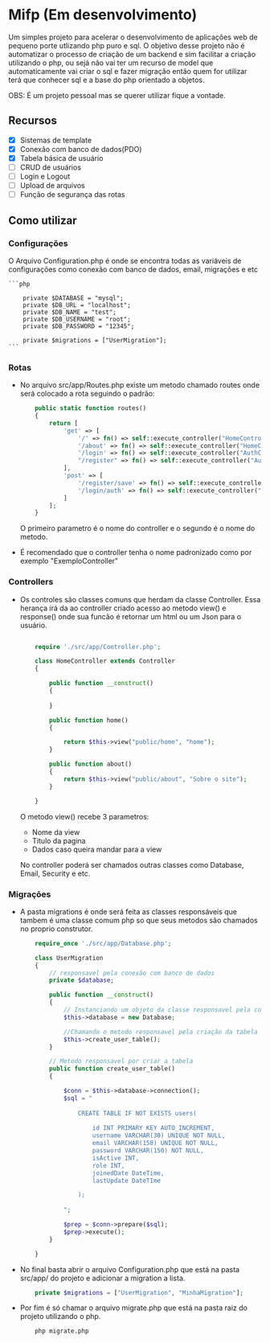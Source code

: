 # Mifp (Em desenvolvimento)

Um simples projeto para acelerar o desenvolvimento de aplicações web de pequeno porte utlizando php puro e sql. O objetivo desse projeto não é automatizar o processo de criação de um backend e sim facilitar a criação utilizando o php, ou sejá não vai ter um recurso de model que automaticamente vai criar o sql e fazer migração então quem for utilizar terá que conhecer sql e a base do php orientado a objetos.

OBS: É um projeto pessoal mas se querer utilizar fique a vontade.

## Recursos

- [x] Sistemas de template
- [x] Conexão com banco de dados(PDO)
- [x] Tabela básica de usuário
- [ ] CRUD de usuários
- [ ] Login e Logout
- [ ] Upload de arquivos
- [ ] Função de segurança das rotas

## Como utilizar

### Configurações

O Arquivo Configuration.php é onde se encontra todas as variáveis de configurações como conexão com banco de dados, email, migrações e etc

    ```php

        private $DATABASE = "mysql";
        private $DB_URL = "localhost";
        private $DB_NAME = "test";
        private $DB_USERNAME = "root";
        private $DB_PASSWORD = "12345";

        private $migrations = ["UserMigration"];
    ```

### Rotas

* No arquivo src/app/Routes.php existe um metodo chamado routes onde será colocado a rota seguindo o padrão:
    ```php
        public static function routes()
        {
            return [
                'get' => [
                    '/' => fn() => self::execute_controller("HomeController", "home"),
                    '/about' => fn() => self::execute_controller("HomeController", "about"),
                    '/login' => fn() => self::execute_controller("AuthController", "login"),
                    "/register" => fn() => self::execute_controller("AuthController", "register")
                ],
                'post' => [
                    '/register/save' => fn() => self::execute_controller("AuthController", "save"),
                    '/login/auth' => fn() => self::execute_controller("AuthController", "authenticate"),
                ]
            ];
        }
    ```

    O primeiro parametro é o nome do controller e o segundo é o nome do metodo.

* É recomendado que o controller tenha o nome padronizado como por exemplo "ExemploController"

### Controllers

* Os controles são classes comuns que herdam da classe Controller. Essa herança irá da ao controller criado acesso ao metodo view() e response() onde sua funcão é retornar um html ou um Json para o usuário.
    ```php

        require './src/app/Controller.php';

        class HomeController extends Controller
        {

            public function __construct()
            {
                
            }

            public function home()
            {

                return $this->view("public/home", "home");
            }

            public function about()
            {
                return $this->view("public/about", "Sobre o site");
            }

        }

    ```

    O metodo view() recebe 3 parametros:
    - Nome da view
    - Titulo da pagina
    - Dados caso queira mandar para a view

    No controller poderá ser chamados outras classes como Database, Email, Security e etc.

### Migrações

* A pasta migrations é onde será feita as classes responsáveis que tambem é uma classe comum php so que seus metodos são chamados no proprio construtor.

    ```php
        require_once './src/app/Database.php';

        class UserMigration
        {
            // responsavel pela conexão com banco de dados
            private $database;

            public function __construct()
            {
                // Instanciando um objeto da classe responsavel pela comunicação com banco de dados
                $this->database = new Database;

                //Chamando o metodo responsavel pela criação da tabela
                $this->create_user_table();
            }

            // Metodo responsavel por criar a tabela
            public function create_user_table()
            {

                $conn = $this->database->connection();
                $sql = "
                
                    CREATE TABLE IF NOT EXISTS users(
                    
                        id INT PRIMARY KEY AUTO_INCREMENT,
                        username VARCHAR(30) UNIQUE NOT NULL,
                        email VARCHAR(150) UNIQUE NOT NULL,
                        password VARCHAR(150) NOT NULL,
                        isActive INT,
                        role INT,
                        joinedDate DateTime,
                        lastUpdate DateTIme

                    );
                
                ";

                $prep = $conn->prepare($sql);
                $prep->execute();
            }

        }

    ```

* No final basta abrir o arquivo Configuration.php que está na pasta src/app/ do projeto e adicionar a migration a lista.


    ```php
        private $migrations = ["UserMigration", "MinhaMigration"];
    ```

* Por fim é só chamar o arquivo migrate.php que está na pasta raiz do projeto utilizando o php.

    ```bash
        php migrate.php
    ```